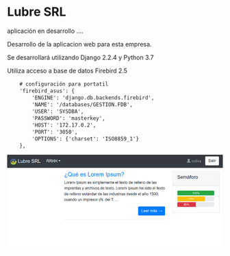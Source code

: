 # Lubre SRL
aplicación en desarrollo ....

Desarrollo de la aplicacion web para esta empresa.

Se desarrollará utilizando Django 2.2.4 y Python 3.7

Utiliza acceso a base de datos Firebird 2.5

```
    # configuración para portatil
    'firebird_asus': {
        'ENGINE': 'django.db.backends.firebird',
        'NAME': '/databases/GESTION.FDB',
        'USER': 'SYSDBA',
        'PASSWORD': 'masterkey',
        'HOST': '172.17.0.2',
        'PORT': '3050',
        'OPTIONS': {'charset': 'ISO8859_1'}
    },
```

![alt text](pantalla.png)

